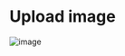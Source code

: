 # Upload image
![image](https://github.com/Akrecy23/Lab-1/assets/167392585/004424a8-d9a7-4330-b708-ffd0e99a5fd8)